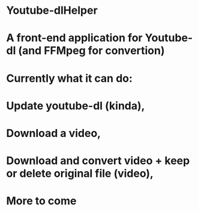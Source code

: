# Youtube-dlHelper
# A front-end application for Youtube-dl (and FFMpeg for convertion)
#
# Currently what it can do:
# Update youtube-dl (kinda),
# Download a video,
# Download and convert video + keep or delete original file (video),
#
# More to come
